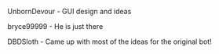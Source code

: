UnbornDevour - GUI design and ideas

bryce99999 - He is just there

DBDSloth - Came up with most of the ideas for the original bot!
